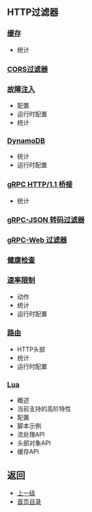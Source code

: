 ## HTTP过滤器

### [缓存](HTTPfilters/Buffer.md)
- 统计

### [CORS过滤器](HTTPfilters/CORSfilter.md)
### [故障注入](HTTPfilters/FaultInjection.md)
- 配置
- 运行时配置
- 统计

### [DynamoDB](HTTPfilters/DynamoDB.md)
- 统计
- 运行时配置

### [gRPC HTTP/1.1 桥接](HTTPfilters/gRPCHTTP11bridge.md)
- 统计

### [gRPC-JSON 转码过滤器](HTTPfilters/gRPCJSONtranscoderfilter.md)
### [gRPC-Web 过滤器](HTTPfilters/gRPCWebfilter.md)
### [健康检查](HTTPfilters/Healthcheck.md)
### [速率限制](HTTPfilters/Ratelimit.md)
- 动作
- 统计
- 运行时配置

### [路由](HTTPfilters/Router.md)
- HTTP头部
- 统计
- 运行时配置

### [Lua](HTTPfilters/Lua.md)
- 概述
- 当前支持的高阶特性
- 配置
- 脚本示例
- 流处理API
- 头部对象API
- 缓存API

## 返回
- [上一级](../Configurationreference.md)
- [首页目录](../README.md)
